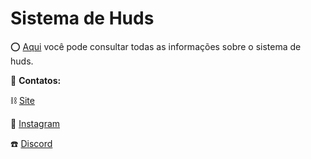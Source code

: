 # Sistema de Huds

⭕ [Aqui](https://github.com/Wortex-Store/Sistema-de-huds/wiki/Sistema-de-huds) você pode consultar todas as informações sobre o sistema de huds.

📲 **Contatos:**

⛓️ [Site](http://wortexstore.com.br/)

💾 [Instagram](https://instagram.com/wortexstore)

☎️ [Discord](https://discord.gg/wortex)
